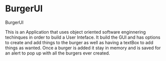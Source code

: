 # BurgerUI
BurgerUI


This is an Application that uses object oriented software enginnering techinques in order to build a User Inteface. It build the GUI and has options to create and add things to the burger as well as having a textBox to add things as wanted. Once a burger is added it stay in memory and is saved for an alert to pop up with all the burgers ever created.
